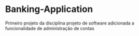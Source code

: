 # Banking-Application
Primeiro projeto da disciplina projeto de software
adicionada a funcionalidade de administração de contas
